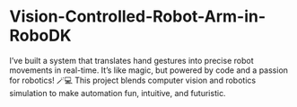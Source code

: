 # Vision-Controlled-Robot-Arm-in-RoboDK
 I’ve built a system that translates hand gestures into precise robot movements in real-time. It’s like magic, but powered by code and a passion for robotics! 🪄💻 This project blends computer vision and robotics simulation to make automation fun, intuitive, and futuristic.
